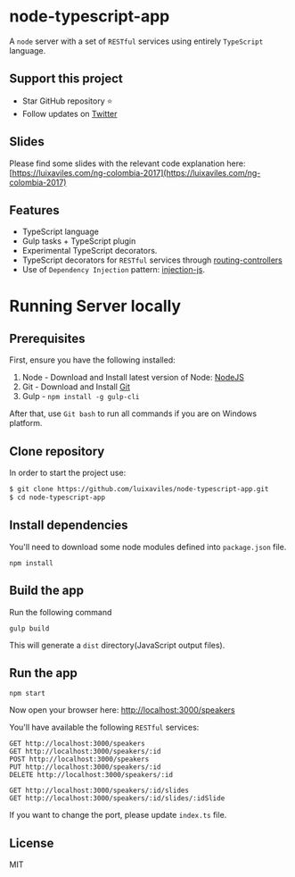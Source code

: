 # node-typescript-app
A `node` server with a set of `RESTful` services using entirely `TypeScript` language.

## Support this project
- Star GitHub repository :star:
- Follow updates on [Twitter](https://twitter.com/luixaviles)

## Slides
Please find some slides with the relevant code explanation here: [https://luixaviles.com/ng-colombia-2017](https://luixaviles.com/ng-colombia-2017)

## Features
- TypeScript language
- Gulp tasks + TypeScript plugin
- Experimental TypeScript decorators.
- TypeScript decorators for `RESTful` services through [routing-controllers](https://github.com/pleerock/routing-controllers)
- Use of `Dependency Injection` pattern: [injection-js](https://github.com/mgechev/injection-js).

# Running Server locally
## Prerequisites

First, ensure you have the following installed:

1. Node - Download and Install latest version of Node: [NodeJS](http://http://nodejs.org)
2. Git - Download and Install [Git](http://git-scm.com)
3. Gulp - `npm install -g gulp-cli`

After that, use `Git bash` to run all commands if you are on Windows platform.

## Clone repository

In order to start the project use:

```bash
$ git clone https://github.com/luixaviles/node-typescript-app.git
$ cd node-typescript-app
```

## Install dependencies

You'll need to download some node modules defined into `package.json` file.

```
npm install
```

## Build the app
Run the following command

```
gulp build
```

This will generate a `dist` directory(JavaScript output files).

## Run the app

```
npm start
```

Now open your browser here: [http://localhost:3000/speakers](http://localhost:3000/speakers)

You'll have available the following `RESTful` services:

```
GET http://localhost:3000/speakers
GET http://localhost:3000/speakers/:id
POST http://localhost:3000/speakers
PUT http://localhost:3000/speakers/:id
DELETE http://localhost:3000/speakers/:id

GET http://localhost:3000/speakers/:id/slides
GET http://localhost:3000/speakers/:id/slides/:idSlide
```

If you want to change the port, please update `index.ts` file.

## License

MIT
